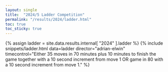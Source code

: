 ```yaml
---
layout: single
title:  "2024/5 Ladder Competition"
permalink: "/results/2024/ladder.html"
toc: true
toc_sticky: true
---
```

{% assign ladder = site.data.results.internal[ "2024" ].ladder %}
{% include snippets/ladder.html data=ladder director="adrian-elwin" timecontrol="Either 35 moves in 70 minutes plus 10 minutes to finish the game together with a 10 second increment from move 1 OR game in 80 with a 10 second increment from move 1." %}



